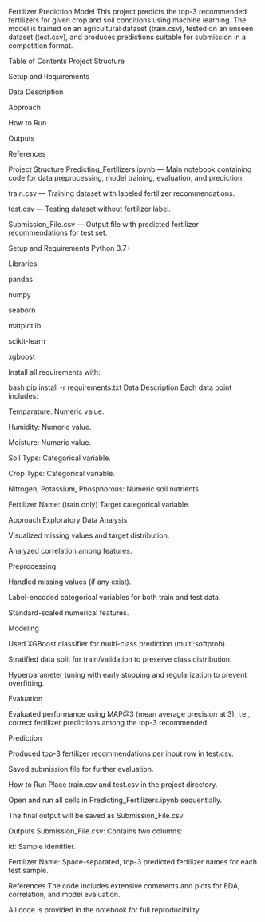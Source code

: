 Fertilizer Prediction Model
This project predicts the top-3 recommended fertilizers for given crop and soil conditions using machine learning. The model is trained on an agricultural dataset (train.csv), tested on an unseen dataset (test.csv), and produces predictions suitable for submission in a competition format.

Table of Contents
Project Structure

Setup and Requirements

Data Description

Approach

How to Run

Outputs

References

Project Structure
Predicting_Fertilizers.ipynb — Main notebook containing code for data preprocessing, model training, evaluation, and prediction.

train.csv — Training dataset with labeled fertilizer recommendations.

test.csv — Testing dataset without fertilizer label.

Submission_File.csv — Output file with predicted fertilizer recommendations for test set.

Setup and Requirements
Python 3.7+

Libraries:

pandas

numpy

seaborn

matplotlib

scikit-learn

xgboost

Install all requirements with:

bash
pip install -r requirements.txt
Data Description
Each data point includes:

Temparature: Numeric value.

Humidity: Numeric value.

Moisture: Numeric value.

Soil Type: Categorical variable.

Crop Type: Categorical variable.

Nitrogen, Potassium, Phosphorous: Numeric soil nutrients.

Fertilizer Name: (train only) Target categorical variable.

Approach
Exploratory Data Analysis

Visualized missing values and target distribution.

Analyzed correlation among features.

Preprocessing

Handled missing values (if any exist).

Label-encoded categorical variables for both train and test data.

Standard-scaled numerical features.

Modeling

Used XGBoost classifier for multi-class prediction (multi:softprob).

Stratified data split for train/validation to preserve class distribution.

Hyperparameter tuning with early stopping and regularization to prevent overfitting.

Evaluation

Evaluated performance using MAP@3 (mean average precision at 3), i.e., correct fertilizer predictions among the top-3 recommended.

Prediction

Produced top-3 fertilizer recommendations per input row in test.csv.

Saved submission file for further evaluation.

How to Run
Place train.csv and test.csv in the project directory.

Open and run all cells in Predicting_Fertilizers.ipynb sequentially.

The final output will be saved as Submission_File.csv.

Outputs
Submission_File.csv: Contains two columns:

id: Sample identifier.

Fertilizer Name: Space-separated, top-3 predicted fertilizer names for each test sample.

References
The code includes extensive comments and plots for EDA, correlation, and model evaluation.

All code is provided in the notebook for full reproducibility
